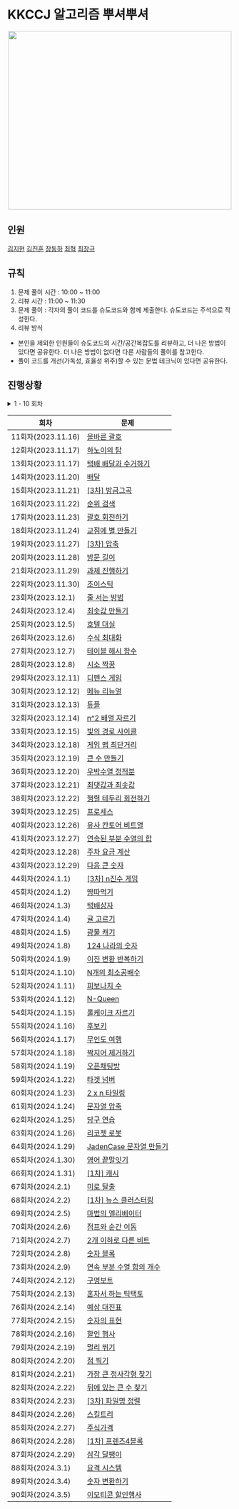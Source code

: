 # KKCCJ 알고리즘 뿌셔뿌셔

<div align = "center">
<img src="https://github.com/OuOHoon/KKCCJ-Algorithm-Study/assets/17760465/a496de20-a3eb-4ba9-851d-8e9386c500ba" width="500" height="400" />
</div>


## 인원
[김지현](https://github.com/zomeong)
[김진훈](https://github.com/ouohoon)
[장동하](https://github.com/wkdehdgk159)
[최혁](https://github.com/Youkamii)
[최창규](https://github.com/kyle4293)

## 규칙
1. 문제 풀이 시간 : 10:00 ~ 11:00
2. 리뷰 시간     : 11:00 ~ 11:30
3. 문제 풀이     : 각자의 풀이 코드를 슈도코드와 함께 제출한다. 슈도코드는 주석으로 작성한다. 
4. 리뷰 방식
* 본인을 제외한 인원들이 슈도코드의 시간/공간복잡도를 리뷰하고, 더 나은 방법이 있다면 공유한다. 더 나은 방법이 없다면 다른 사람들의 풀이를 참고한다. <br>
* 풀이 코드를 개선(가독성, 효율성 위주)할 수 있는 문법 테크닉이 있다면 공유한다.

## 진행상황

<details>
<summary> 1 - 10 회차 </summary>
    
<div markdown="1">
    
| 회차              | 문제                                                                                                                                                                                                                                                 |
|-----------------|----------------------------------------------------------------------------------------------------------------------------------------------------------------------------------------------------------------------------------------------------|
| 1회차(2023.11.02) | [소수 찾기](https://school.programmers.co.kr/learn/courses/30/lessons/42839?language=cpp)
| 2회차(2023.11.03) | [카펫](https://school.programmers.co.kr/learn/courses/30/lessons/42842)
| 3회차(2023.11.06) | [피로도](https://school.programmers.co.kr/learn/courses/30/lessons/87946)
| 4회차(2023.11.07) | [전력망을 둘로 나누기](https://school.programmers.co.kr/learn/courses/30/lessons/86971)
| 5회차(2023.11.08) | [모음사전](https://school.programmers.co.kr/learn/courses/30/lessons/84512)
| 6회차(2023.11.09) | [가장 큰 수](https://school.programmers.co.kr/learn/courses/30/lessons/42746)
| 7회차(2023.11.10) | [H-Index](https://school.programmers.co.kr/learn/courses/30/lessons/42747)
| 8회차(2023.11.13) | [전화번호 목록](https://school.programmers.co.kr/learn/courses/30/lessons/42577)
| 9회차(2023.11.14) | [의상](https://school.programmers.co.kr/learn/courses/30/lessons/42578)
| 10회차(2023.11.15) | [기능개발](https://school.programmers.co.kr/learn/courses/30/lessons/42586)

</div>
</details>

| 회차              | 문제                                                                                                                                                                                                                                                 |
|-----------------|----------------------------------------------------------------------------------------------------------------------------------------------------------------------------------------------------------------------------------------------------|
| 11회차(2023.11.16) | [올바른 괄호](https://school.programmers.co.kr/learn/courses/30/lessons/12909)|
| 12회차(2023.11.17) | [하노이의 탑](https://school.programmers.co.kr/learn/courses/30/lessons/12946)|
| 13회차(2023.11.17) | [택배 배달과 수거하기](https://school.programmers.co.kr/learn/courses/30/lessons/150369)|
| 14회차(2023.11.20) | [배달](https://school.programmers.co.kr/learn/courses/30/lessons/12978)|
| 15회차(2023.11.21) | [[3차] 방금그곡](https://school.programmers.co.kr/learn/courses/30/lessons/17683)|
| 16회차(2023.11.22) | [순위 검색](https://school.programmers.co.kr/learn/courses/30/lessons/72412)|
| 17회차(2023.11.23) | [괄호 회전하기](https://school.programmers.co.kr/learn/courses/30/lessons/76502)|
| 18회차(2023.11.24) | [교점에 별 만들기](https://school.programmers.co.kr/learn/courses/30/lessons/87377)|
| 19회차(2023.11.27) | [[3차] 압축](https://school.programmers.co.kr/learn/courses/30/lessons/17684)|
| 20회차(2023.11.28) | [방문 길이](https://school.programmers.co.kr/learn/courses/30/lessons/49994)|
| 21회차(2023.11.29) | [과제 진행하기](https://school.programmers.co.kr/learn/courses/30/lessons/176962)|
| 22회차(2023.11.30) | [조이스틱](https://school.programmers.co.kr/learn/courses/30/lessons/42860)|
| 23회차(2023.12.1) | [줄 서는 방법](https://school.programmers.co.kr/learn/courses/30/lessons/12936)|
| 24회차(2023.12.4) | [최솟값 만들기](https://school.programmers.co.kr/learn/courses/30/lessons/12941)|
| 25회차(2023.12.5) | [호텔 대실](https://school.programmers.co.kr/learn/courses/30/lessons/155651)|
| 26회차(2023.12.6) | [수식 최대화](https://school.programmers.co.kr/learn/courses/30/lessons/67257)|
| 27회차(2023.12.7) | [테이블 해시 함수](https://school.programmers.co.kr/learn/courses/30/lessons/147354)|
| 28회차(2023.12.8) | [시소 짝꿍](https://school.programmers.co.kr/learn/courses/30/lessons/152996)|
| 29회차(2023.12.11) | [디펜스 게임](https://school.programmers.co.kr/learn/courses/30/lessons/142085)|
| 30회차(2023.12.12) | [메뉴 리뉴얼](https://school.programmers.co.kr/learn/courses/30/lessons/72411)|
| 31회차(2023.12.13) | [튜플](https://school.programmers.co.kr/learn/courses/30/lessons/64065)|
| 32회차(2023.12.14) | [n^2 배열 자르기](https://school.programmers.co.kr/learn/courses/30/lessons/87390)|
| 33회차(2023.12.15) | [빛의 경로 사이클](https://school.programmers.co.kr/learn/courses/30/lessons/86052)|
| 34회차(2023.12.18) | [게임 맵 최단거리](https://school.programmers.co.kr/learn/courses/30/lessons/1844)|
| 35회차(2023.12.19) | [큰 수 만들기](https://school.programmers.co.kr/learn/courses/30/lessons/42883)|
| 36회차(2023.12.20) | [우박수열 정적분](https://school.programmers.co.kr/learn/courses/30/lessons/134239)|
| 37회차(2023.12.21) | [최댓값과 최솟값](https://school.programmers.co.kr/learn/courses/30/lessons/12939)|
| 38회차(2023.12.22) | [행렬 테두리 회전하기](https://school.programmers.co.kr/learn/courses/30/lessons/77485)|
| 39회차(2023.12.25) | [프로세스](https://school.programmers.co.kr/learn/courses/30/lessons/42587)|
| 40회차(2023.12.26) | [유사 칸토어 비트열](https://school.programmers.co.kr/learn/courses/30/lessons/148652)|
| 41회차(2023.12.27) | [연속된 부분 수열의 합](https://school.programmers.co.kr/learn/courses/30/lessons/178870)|
| 42회차(2023.12.28) | [주차 요금 계산](https://school.programmers.co.kr/learn/courses/30/lessons/92341)|
| 43회차(2023.12.29) | [다음 큰 숫자](https://school.programmers.co.kr/learn/courses/30/lessons/12911)|
| 44회차(2024.1.1) | [[3차] n진수 게임](https://school.programmers.co.kr/learn/courses/30/lessons/17687)|
| 45회차(2024.1.2) | [땅따먹기](https://school.programmers.co.kr/learn/courses/30/lessons/12913)|
| 46회차(2024.1.3) | [택배상자](https://school.programmers.co.kr/learn/courses/30/lessons/131704)|
| 47회차(2024.1.4) | [귤 고르기](https://school.programmers.co.kr/learn/courses/30/lessons/138476)|
| 48회차(2024.1.5) | [광물 캐기](https://school.programmers.co.kr/learn/courses/30/lessons/172927)|
| 49회차(2024.1.8) | [124 나라의 숫자](https://school.programmers.co.kr/learn/courses/30/lessons/12899)|
| 50회차(2024.1.9) | [이진 변환 반복하기](https://school.programmers.co.kr/learn/courses/30/lessons/70129)|
| 51회차(2024.1.10) | [N개의 최소공배수](https://school.programmers.co.kr/learn/courses/30/lessons/12953)|
| 52회차(2024.1.11) | [피보나치 수](https://school.programmers.co.kr/learn/courses/30/lessons/12945)|
| 53회차(2024.1.12) | [N-Queen](https://school.programmers.co.kr/learn/courses/30/lessons/12952)|
| 54회차(2024.1.15) | [롤케이크 자르기](https://school.programmers.co.kr/learn/courses/30/lessons/132265)|
| 55회차(2024.1.16) | [후보키](https://school.programmers.co.kr/learn/courses/30/lessons/42890)|
| 56회차(2024.1.17) | [무인도 여행](https://school.programmers.co.kr/learn/courses/30/lessons/154540)|
| 57회차(2024.1.18) | [짝지어 제거하기](https://school.programmers.co.kr/learn/courses/30/lessons/12973)|
| 58회차(2024.1.19) | [오픈채팅방 ](https://school.programmers.co.kr/learn/courses/30/lessons/42888)|
| 59회차(2024.1.22) | [타겟 넘버](https://school.programmers.co.kr/learn/courses/30/lessons/43165)|
| 60회차(2024.1.23) | [2 x n 타일링](https://school.programmers.co.kr/learn/courses/30/lessons/12900)|
| 61회차(2024.1.24) | [문자열 압축](https://school.programmers.co.kr/learn/courses/30/lessons/60057)|
| 62회차(2024.1.25) | [당구 연습](https://school.programmers.co.kr/learn/courses/30/lessons/169198)|
| 63회차(2024.1.26) | [리코쳇 로봇](https://school.programmers.co.kr/learn/courses/30/lessons/169199)|
| 64회차(2024.1.29) | [JadenCase 문자열 만들기](https://school.programmers.co.kr/learn/courses/30/lessons/12951)|
| 65회차(2024.1.30) | [영어 끝말잇기](https://school.programmers.co.kr/learn/courses/30/lessons/12981)|
| 66회차(2024.1.31) | [[1차] 캐시](https://school.programmers.co.kr/learn/courses/30/lessons/17680)|
| 67회차(2024.2.1) | [미로 탈출](https://school.programmers.co.kr/learn/courses/30/lessons/159993)|
| 68회차(2024.2.2) | [[1차] 뉴스 클러스터링](https://school.programmers.co.kr/learn/courses/30/lessons/17677)|
| 69회차(2024.2.5) | [마법의 엘리베이터](https://school.programmers.co.kr/learn/courses/30/lessons/148653)|
| 70회차(2024.2.6) | [점프와 순간 이동](https://school.programmers.co.kr/learn/courses/30/lessons/12980)|
| 71회차(2024.2.7) | [2개 이하로 다른 비트](https://school.programmers.co.kr/learn/courses/30/lessons/77885)|
| 72회차(2024.2.8) | [숫자 블록](https://school.programmers.co.kr/learn/courses/30/lessons/12923)|
| 73회차(2024.2.9) | [연속 부분 수열 합의 개수](https://school.programmers.co.kr/learn/courses/30/lessons/131701)|
| 74회차(2024.2.12) | [구명보트](https://school.programmers.co.kr/learn/courses/30/lessons/42885)|
| 75회차(2024.2.13) | [혼자서 하는 틱택토](https://school.programmers.co.kr/learn/courses/30/lessons/160585)|
| 76회차(2024.2.14) | [예상 대진표](https://school.programmers.co.kr/learn/courses/30/lessons/12985)|
| 77회차(2024.2.15) | [숫자의 표현](https://school.programmers.co.kr/learn/courses/30/lessons/12924)|
| 78회차(2024.2.16) | [할인 행사](https://school.programmers.co.kr/learn/courses/30/lessons/131127)|
| 79회차(2024.2.19) | [멀리 뛰기](https://school.programmers.co.kr/learn/courses/30/lessons/12914)|
| 80회차(2024.2.20) | [점 찍기](https://school.programmers.co.kr/learn/courses/30/lessons/140107)|
| 81회차(2024.2.21) | [가장 큰 정사각형 찾기](https://school.programmers.co.kr/learn/courses/30/lessons/12905)|
| 82회차(2024.2.22) | [뒤에 있는 큰 수 찾기](https://school.programmers.co.kr/learn/courses/30/lessons/154539)|
| 83회차(2024.2.23) | [[3차] 파일명 정렬](https://school.programmers.co.kr/learn/courses/30/lessons/17686)|
| 84회차(2024.2.26) | [스킬트리](https://school.programmers.co.kr/learn/courses/30/lessons/49993)|
| 85회차(2024.2.27) | [주식가격](https://school.programmers.co.kr/learn/courses/30/lessons/42584)|
| 86회차(2024.2.28) | [[1차] 프렌즈4블록](https://school.programmers.co.kr/learn/courses/30/lessons/17679)|
| 87회차(2024.2.29) | [삼각 달팽이](https://school.programmers.co.kr/learn/courses/30/lessons/68645)|
| 88회차(2024.3.1) | [요격 시스템](https://school.programmers.co.kr/learn/courses/30/lessons/181188)|
| 89회차(2024.3.4) | [숫자 변환하기](https://school.programmers.co.kr/learn/courses/30/lessons/154538)|
| 90회차(2024.3.5) | [이모티콘 할인행사](https://school.programmers.co.kr/learn/courses/30/lessons/150368)|